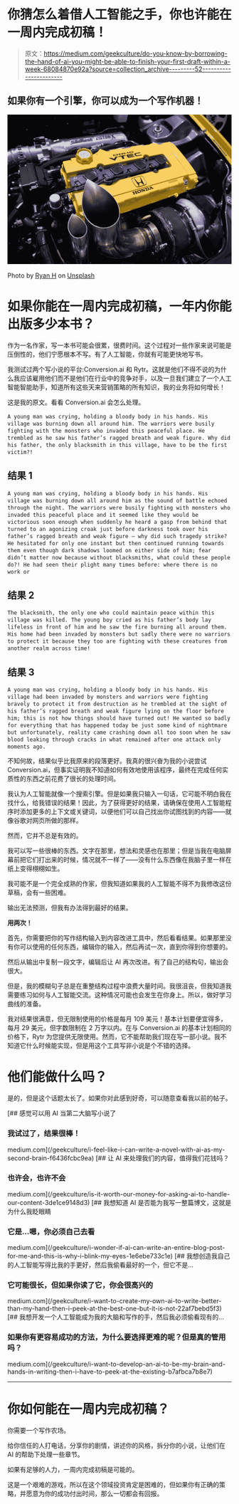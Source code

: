 # 你猜怎么着借人工智能之手，你也许能在一周内完成初稿！

> 原文：<https://medium.com/geekculture/do-you-know-by-borrowing-the-hand-of-ai-you-might-be-able-to-finish-your-first-draft-within-a-week-68084870e92a?source=collection_archive---------52----------------------->

## 如果你有一个引擎，你可以成为一个写作机器！

![](img/80f9ba05ae2020d1d66e62af46c54401.png)

Photo by [Ryan H](https://unsplash.com/@ryking32?utm_source=medium&utm_medium=referral) on [Unsplash](https://unsplash.com?utm_source=medium&utm_medium=referral)

# 如果你能在一周内完成初稿，一年内你能出版多少本书？

作为一名作家，写一本书可能会很累，很费时间。这个过程对一些作家来说可能是压倒性的，他们宁愿根本不写。有了人工智能，你就有可能更快地写书。

我测试过两个写小说的平台:Conversion.ai 和 Rytr。这就是他们不得不说的为什么我应该雇用他们而不是他们在行业中的竞争对手，以及一旦我们建立了一个人工智能智能助手，知道所有这些天来营销策略的所有知识，我的业务将如何增长！

这是我的原文。看看 Conversion.ai 会怎么处理。

```
A young man was crying, holding a bloody body in his hands. His village was burning down all around him. The warriors were busily fighting with the monsters who invaded this peaceful place. He trembled as he saw his father’s ragged breath and weak figure. Why did his father, the only blacksmith in this village, have to be the first victim?!
```

## 结果 1

```
A young man was crying, holding a bloody body in his hands. His village was burning down all around him as the sound of battle echoed through the night. The warriors were busily fighting with monsters who invaded this peaceful place and it seemed like they would be victorious soon enough when suddenly he heard a gasp from behind that turned to an agonizing croak just before darkness took over his father’s ragged breath and weak figure — why did such tragedy strike?He hesitated for only one instant but then continued running towards them even though dark shadows loomed on either side of him; fear didn’t matter now because without blacksmiths, what could these people do?! He had seen their plight many times before: where there is no work or
```

## 结果 2

```
The blacksmith, the only one who could maintain peace within this village was killed. The young boy cried as his father’s body lay lifeless in front of him and he saw the fire burning all around them. His home had been invaded by monsters but sadly there were no warriors to protect it because they too are fighting with these creatures from another realm across time!
```

## 结果 3

```
A young man was crying, holding a bloody body in his hands. His village had been invaded by monsters and warriors were fighting bravely to protect it from destruction as he trembled at the sight of his father’s ragged breath and weak figure lying on the floor before him; this is not how things should have turned out! He wanted so badly for everything that has happened today be just some kind of nightmare but unfortunately, reality came crashing down all too soon when he saw blood leaking through cracks in what remained after one attack only moments ago.
```

不知何故，结果似乎比我原来的段落更好。我真的很兴奋为我的小说尝试 Conversion.ai，但事实证明我不知道如何有效地使用该程序，最终在完成任何实质性的东西之前花费了很长的处理时间。

我认为人工智能就像一个搜索引擎。但是如果我只输入一句话，它可能不明白我在找什么，给我错误的结果！因此，为了获得更好的结果，请确保在使用人工智能程序时添加更多的上下文或关键词，以便他们可以自己找出你试图找到的内容——就像谷歌对网页所做的那样。

然而，它并不总是有效的。

我可以写一些很棒的东西。文字在那里，想法和灵感也在那里；但是当我在电脑屏幕前把它们打出来的时候，情况就不一样了——没有什么东西像在我脑子里一样在纸上变得栩栩如生。

我可能不是一个完全成熟的作家，但我知道如果我的人工智能不得不为我修改这份草稿，会有一些困难。

输出无法预测，但我有办法得到最好的结果。

**用两次！**

首先，你需要把你的写作结构输入到内容改进工具中，然后看看结果。如果那里没有你可以使用的任何东西，编辑你的输入，然后再试一次，直到你得到你想要的。

然后从输出中复制一段文字，编辑后让 AI 再次改进。有了自己的结构句，输出会很大。

但是，我的模糊句子总是在重整结构过程中浪费大量时间。我很沮丧，但我知道我需要练习如何与人工智能交流。这种情况可能也会发生在你身上。所以，做好学习曲线的准备。

我对结果很满意，但无限制使用的价格是每月 109 美元！基本计划要便宜得多，每月 29 美元，但字数限制在 2 万字以内。在与 Conversion.ai 的基本计划相同的价格下，Rytr 为您提供无限使用。然而，它不能帮助我们现在写一部小说。我不知道它什么时候能实现，但是用这个工具写非小说是个不错的选择。

# 他们能做什么吗？

是的，但是这个话题太长了。如果你对此感到好奇，可以随意查看我以前的帖子。

[](/geekculture/i-feel-like-i-can-write-a-novel-with-ai-as-my-second-brain-f6436fcbc9ea) [## 感觉可以用 AI 当第二大脑写小说了

### 我试过了，结果很棒！

medium.com](/geekculture/i-feel-like-i-can-write-a-novel-with-ai-as-my-second-brain-f6436fcbc9ea) [](/geekculture/is-it-worth-our-money-for-asking-ai-to-handle-our-content-3de1ce9148d3) [## 让 AI 来处理我们的内容，值得我们花钱吗？

### 也许会，也许不会

medium.com](/geekculture/is-it-worth-our-money-for-asking-ai-to-handle-our-content-3de1ce9148d3) [](/geekculture/i-wonder-if-ai-can-write-an-entire-blog-post-for-me-and-this-is-why-i-blink-my-eyes-1e6ebe733c1e) [## 我想知道 AI 是否能为我写一整篇博文，这就是为什么我眨眼睛

### 它是…嗯，你必须自己去看

medium.com](/geekculture/i-wonder-if-ai-can-write-an-entire-blog-post-for-me-and-this-is-why-i-blink-my-eyes-1e6ebe733c1e) [](/geekculture/i-want-to-create-my-own-ai-to-write-better-than-my-hand-then-i-peek-at-the-best-one-but-it-is-not-22af7bebd5f3) [## 我想创造我自己的人工智能写得比我的手更好，然后我偷看最好的一个，但它不是…

### 它可能很长，但如果你读了它，你会很高兴的

medium.com](/geekculture/i-want-to-create-my-own-ai-to-write-better-than-my-hand-then-i-peek-at-the-best-one-but-it-is-not-22af7bebd5f3) [](/geekculture/i-want-to-develop-an-ai-to-be-my-brain-and-hands-in-writing-then-i-have-to-peek-at-the-existing-b7afbca7b8e7) [## 我想开发一个人工智能成为我的大脑和写作的手，然后我必须偷看现有的…

### 如果你有更容易成功的方法，为什么要选择更难的呢？但是真的管用吗？

medium.com](/geekculture/i-want-to-develop-an-ai-to-be-my-brain-and-hands-in-writing-then-i-have-to-peek-at-the-existing-b7afbca7b8e7) 

*****

# 你如何能在一周内完成初稿？

你需要一个写作农场。

给你信任的人打电话，分享你的剧情，讲述你的风格，拆分你的小说，让他们在 AI 的帮助下处理一些章节。

如果有足够的人力，一周内完成初稿是可能的。

这是一个艰难的游戏，所以在这个领域投资肯定是困难的，但如果你有正确的策略，并愿意为你的成功付出时间，那么一切都会有回报。